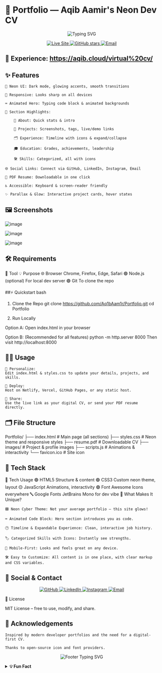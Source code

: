 # 🚀 Portfolio — Aqib Aamir's Neon Dev CV
<p align="center"> <img src="https://readme-typing-svg.demolab.com?font=JetBrains+Mono&size=30&pause=1000&color=00FF9D&center=true&vCenter=true&width=800&lines=Welcome+to+My+Neon+Portfolio!;Software+Engineer+%7C+Cybersecurity+Enthusiast;Let's+Build+Something+Awesome+%F0%9F%9A%80" alt="Typing SVG"> </p> <p align="center"> <a href="https://aqib.cloud/virtual%20cv/"> <img src="https://img.shields.io/badge/Live%20Site-00ff9d?style=for-the-badge&logo=cloudflare&logoColor=white" alt="Live Site"> </a> <a href="https://github.com/Aq1bAam1r/Portfolio"> <img src="https://img.shields.io/github/stars/Aq1bAam1r/Portfolio?style=for-the-badge&color=181717&logo=github" alt="GitHub stars"> </a> <a href="mailto:hello@aqib.cloud"> <img src="https://img.shields.io/badge/Email-00ff9d?style=for-the-badge&logo=gmail&logoColor=white" alt="Email"> </a> </p>

## 🔗 Experience: https://aqib.cloud/virtual%20cv/

## ✨ Features

    🌌 Neon UI: Dark mode, glowing accents, smooth transitions

    📱 Responsive: Looks sharp on all devices

    ⌨️ Animated Hero: Typing code block & animated backgrounds

    🧩 Section Highlights:

        👤 About: Quick stats & intro

        🚀 Projects: Screenshots, tags, live/demo links

        🗂️ Experience: Timeline with icons & expand/collapse

        🎓 Education: Grades, achievements, leadership

        🛠️ Skills: Categorized, all with icons

    🌐 Social Links: Connect via GitHub, LinkedIn, Instagram, Email

    📄 PDF Resume: Downloadable in one click

    ♿ Accessible: Keyboard & screen-reader friendly

    ✨ Parallax & Glow: Interactive project cards, hover states

## 🖼️ Screenshots

![image](https://github.com/user-attachments/assets/9992ba50-3209-4298-b991-8d4db63fd978)

![image](https://github.com/user-attachments/assets/eb613526-bbd8-425d-b8a1-829fa6d4bb72)

![image](https://github.com/user-attachments/assets/38352c63-c305-4f1f-aa9a-7e98d8afedc3)






## 🛠️ Requirements
🔧 Tool	💡 Purpose
🌐 Browser	Chrome, Firefox, Edge, Safari
🟢 Node.js	(optional) For local dev server
🟣 Git	To clone the repo


##⚡ Quickstart
bash
 1. Clone the Repo
git clone https://github.com/Aq1bAam1r/Portfolio.git
cd Portfolio

 2. Run Locally

 Option A: Open index.html in your browser

 Option B: (Recommended for all features)
python -m http.server 8000
 Then visit http://localhost:8000

## 🧑‍💻 Usage

    🎨 Personalize:
    Edit index.html & styles.css to update your details, projects, and skills.

    🚀 Deploy:
    Host on Netlify, Vercel, GitHub Pages, or any static host.

    🔗 Share:
    Use the live link as your digital CV, or send your PDF resume directly.

## 🗂️ File Structure
Portfolio/
├── index.html      # Main page (all sections)
├── styles.css      # Neon theme and responsive styles
├── resume.pdf      # Downloadable CV
├── images/         # Project & profile images
├── scripts.js      # Animations & interactivity
└── favicon.ico     # Site icon



## 🧩 Tech Stack
🌟	Tech	Usage
🟢	HTML5	Structure & content
🟢	CSS3	Custom neon theme, layout
🟡	JavaScript	Animations, interactivity
🟣	Font Awesome	Icons everywhere
🔤	Google Fonts	JetBrains Mono for dev vibe
🦄 What Makes It Unique?

    🟩 Neon Cyber Theme: Not your average portfolio – this site glows!

    ⌨️ Animated Code Block: Hero section introduces you as code.

    🕑 Timeline & Expandable Experience: Clean, interactive job history.

    🏷️ Categorized Skills with Icons: Instantly see strengths.

    📱 Mobile-First: Looks and feels great on any device.

    🛠️ Easy to Customize: All content is in one place, with clear markup and CSS variables.

## 🔗 Social & Contact
<p align="center"> <a href="https://github.com/Aq1bAam1r" target="_blank" title="GitHub"> <img alt="GitHub" src="https://img.shields.io/badge/GitHub-181717?style=for-the-badge&logo=github&logoColor=white"> </a> <a href="https://www.linkedin.com/in/aqib-aamir-a650102bb/" target="_blank" title="LinkedIn"> <img alt="LinkedIn" src="https://img.shields.io/badge/LinkedIn-0A66C2?style=for-the-badge&logo=linkedin&logoColor=white"> </a> <a href="https://www.instagram.com/aq1b_a/profilecard/?igsh=cGFwcXFsOGoyNjN0" target="_blank" title="Instagram"> <img alt="Instagram" src="https://img.shields.io/badge/Instagram-E4405F?style=for-the-badge&logo=instagram&logoColor=white"> </a> <a href="mailto:hello@aqib.cloud" title="Email"> <img alt="Email" src="https://img.shields.io/badge/Email-00ff9d?style=for-the-badge&logo=gmail&logoColor=white"> </a> </p>
📄 License

MIT License – free to use, modify, and share.
## 🙏 Acknowledgements

    Inspired by modern developer portfolios and the need for a digital-first CV.

    Thanks to open-source icon and font providers.

<p align="center"> <img src="https://readme-typing-svg.demolab.com?font=JetBrains+Mono&size=22&pause=900&color=00FF9D&center=true&vCenter=true&width=700&lines=If+you+like+this+project,+star+it!;Feedback+or+collaboration?+Just+reach+out!;Live+site:+aqib.cloud/virtual+cv" alt="Footer Typing SVG"> </p> <details> <summary><b>💡 Fun Fact</b></summary> <blockquote> <p>Did you know? This portfolio was crafted with a custom dwm window manager setup for maximum productivity and style.<sup>[1]</sup></p> </blockquote> </details>

